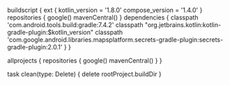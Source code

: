 buildscript {
    ext {
        kotlin_version = '1.8.0'
        compose_version = '1.4.0'
    }
    repositories {
        google()
        mavenCentral()
    }
    dependencies {
        classpath 'com.android.tools.build:gradle:7.4.2'
        classpath "org.jetbrains.kotlin:kotlin-gradle-plugin:$kotlin_version"
        classpath 'com.google.android.libraries.mapsplatform.secrets-gradle-plugin:secrets-gradle-plugin:2.0.1'
    }
}

allprojects {
    repositories {
        google()
        mavenCentral()
    }
}

task clean(type: Delete) {
    delete rootProject.buildDir
} 
